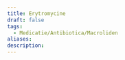 ```yaml
---
title: Erytromycine
draft: false
tags:
  - Medicatie/Antibiotica/Macroliden
aliases: 
description:
---
```

